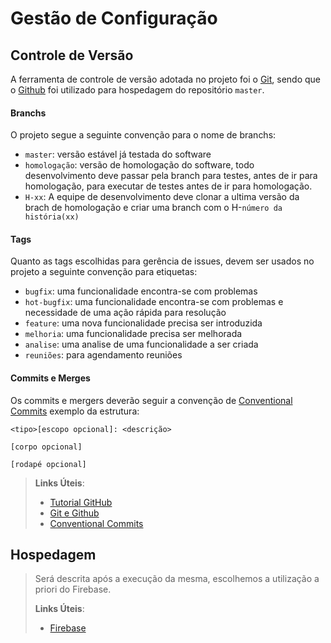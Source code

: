 # Gestão de Configuração

## Controle de Versão

A ferramenta de controle de versão adotada no projeto foi o
[Git](https://git-scm.com/), sendo que o [Github](https://github.com)
foi utilizado para hospedagem do repositório `master`.

#### Branchs
O projeto segue a seguinte convenção para o nome de branchs:

- `master`: versão estável já testada do software
- `homologação`: versão de homologação do software, todo desenvolvimento deve passar pela branch para testes, antes de ir para homologação, para executar de testes antes de ir para homologação.
- `H-xx`: A equipe de desenvolvimento deve clonar a ultima versão da brach de homologação e criar uma branch com o H-`número da história(xx)`

#### Tags
   <p> Quanto as tags escolhidas para gerência de issues, devem ser usados no projeto a seguinte convenção para etiquetas: </p>

- `bugfix`: uma funcionalidade encontra-se com problemas
- `hot-bugfix`: uma funcionalidade encontra-se com problemas e necessidade de uma ação rápida para resolução
- `feature`: uma nova funcionalidade precisa ser introduzida
- `melhoria`: uma funcionalidade precisa ser melhorada
- `analise`: uma analise de uma funcionalidade a ser criada
- `reuniões`: para agendamento reuniões

#### Commits e Merges

Os commits e mergers deverão seguir a convenção de  [Conventional Commits](https://www.conventionalcommits.org/pt-br/v1.0.0-beta.4/#resumo)
exemplo da estrutura:
```
<tipo>[escopo opcional]: <descrição>

[corpo opcional]

[rodapé opcional]

```



> **Links Úteis**:
> - [Tutorial GitHub](https://guides.github.com/activities/hello-world/)
> - [Git e Github](https://www.youtube.com/playlist?list=PLHz_AreHm4dm7ZULPAmadvNhH6vk9oNZA)
> - [Conventional Commits](https://www.conventionalcommits.org/pt-br/v1.0.0-beta.4)

## Hospedagem

> Será descrita após a execução da mesma, escolhemos a utilização a priori do Firebase.
>
> **Links Úteis**:
>
> - [Firebase](https://firebase.google.com/docs)
